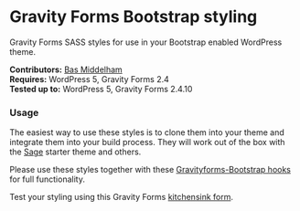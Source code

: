 # Gravity Forms Bootstrap styling

Gravity Forms SASS styles for use in your Bootstrap enabled WordPress theme.

__Contributors:__ [Bas Middelham](https://github.com/moshcat)  
__Requires:__ WordPress 5, Gravity Forms 2.4  
__Tested up to:__ WordPress 5, Gravity Forms 2.4.10  

### Usage

The easiest way to use these styles is to clone them into your theme and integrate them into your build process. They will work out of the box with the [Sage](https://github.com/roots/sage) starter theme and others.

Please use these styles together with these [Gravityforms-Bootstrap hooks](https://github.com/MoshCat/gravityforms-bootstrap-hooks) for full functionality.

Test your styling using this Gravity Forms [kitchensink form]( https://github.com/MoshCat/gravityforms-kitchensink).
